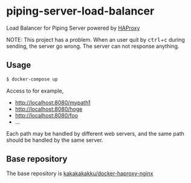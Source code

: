 # piping-server-load-balancer

Load Balancer for Piping Server powered by [HAProxy](https://www.haproxy.org/)

NOTE: This project has a problem. When an user quit by <kbd>ctrl</kbd>+<kbd>c</kbd> during sending, the server go wrong. The server can not response anything.

## Usage

```sh
$ docker-compose up
```

Access to for example,
* <http://localhost:8080/mypath1>
* <http://localhost:8080/hoge>
* <http://localhost:8080/foo>
* ...

Each path may be handled by different web servers, and the same path should be handled by the same server.

## Base repository

The base repository is [kakakakakku/docker-haproxy-nginx](https://github.com/kakakakakku/docker-haproxy-nginx)
